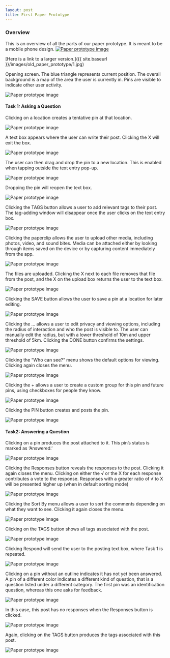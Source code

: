 ```yaml
---
layout: post
title: First Paper Prototype
---
```

### Overview
This is an overview of all the parts of our paper prototype. It is meant to be a mobile phone design.
<a href="{{ site.baseurl }}/images/old_paper_prototype/1.jpg"><img src="{{ site.baseurl }}/images/old_paper_prototype/1.jpg" alt="Paper prototype image"></a>

[Here is a link to a larger version.]({{ site.baseurl }}/images/old_paper_prototype/1.jpg)

Opening screen. The blue triangle represents current position. The overall background is a map of the area the user is currently in. Pins are visible to indicate other user activity.

<img src="{{ site.baseurl }}/images/old_paper_prototype/2.JPG" alt="Paper prototype image">

#### Task 1: Asking a Question
Clicking on a location creates a tentative pin at that location.

<img src="{{ site.baseurl }}/images/old_paper_prototype/3.JPG" alt="Paper prototype image">

A text box appears where the user can write their post. Clicking the X will exit the box.

<img src="{{ site.baseurl }}/images/old_paper_prototype/4.JPG" alt="Paper prototype image">

The user can then drag and drop the pin to a new location. This is enabled when tapping outside the text entry pop-up.

<img src="{{ site.baseurl }}/images/old_paper_prototype/5.JPG" alt="Paper prototype image">

Dropping the pin will reopen the text box.

<img src="{{ site.baseurl }}/images/old_paper_prototype/4.JPG" alt="Paper prototype image">

Clicking the TAGS button allows a user to add relevant tags to their post. The tag-adding window will disappear once the user clicks on the text entry box.

<img src="{{ site.baseurl }}/images/old_paper_prototype/6.JPG" alt="Paper prototype image">

Clicking the paperclip allows the user to upload other media, including photos, video, and sound bites. Media can be attached either by looking through items saved on the device or by capturing content immediately from the app.

<img src="{{ site.baseurl }}/images/old_paper_prototype/7.JPG" alt="Paper prototype image">

The files are uploaded. Clicking the X next to each file removes that file from the post, and the X on the upload box returns the user to the text box.

<img src="{{ site.baseurl }}/images/old_paper_prototype/8.JPG" alt="Paper prototype image">

Clicking the SAVE button allows the user to save a pin at a location for later editing.

<img src="{{ site.baseurl }}/images/old_paper_prototype/9.JPG" alt="Paper prototype image">

Clicking the … allows a user to edit privacy and viewing options, including the radius of interaction and who the post is visible to. The user can manually edit the radius, but with a lower threshold of 10m and upper threshold of 5km. Clicking the DONE button confirms the settings.

<img src="{{ site.baseurl }}/images/old_paper_prototype/10.JPG" alt="Paper prototype image">

Clicking the “Who can see?” menu shows the default options for viewing. Clicking again closes the menu.

<img src="{{ site.baseurl }}/images/old_paper_prototype/11.JPG" alt="Paper prototype image">

Clicking the + allows a user to create a custom group for this pin and future pins, using checkboxes for people they know.

<img src="{{ site.baseurl }}/images/old_paper_prototype/12.JPG" alt="Paper prototype image">

Clicking the PIN button creates and posts the pin.

<img src="{{ site.baseurl }}/images/old_paper_prototype/13.JPG" alt="Paper prototype image">

#### Task2: Answering a Question
Clicking on a pin produces the post attached to it. This pin’s status is marked as ‘Answered.’

<img src="{{ site.baseurl }}/images/old_paper_prototype/14.JPG" alt="Paper prototype image">

Clicking the Responses button reveals the responses to the post. Clicking it again closes the menu. Clicking on either the √ or the X for each response contributes a vote to the response. Responses with a greater ratio of √ to X will be presented higher up (when in default sorting mode)

<img src="{{ site.baseurl }}/images/old_paper_prototype/15.JPG" alt="Paper prototype image">

Clicking the Sort By menu allows a user to sort the comments depending on what they want to see. Clicking it again closes the menu.

<img src="{{ site.baseurl }}/images/old_paper_prototype/16.JPG" alt="Paper prototype image">

Clicking on the TAGS button shows all tags associated with the post.

<img src="{{ site.baseurl }}/images/old_paper_prototype/17.JPG" alt="Paper prototype image">

Clicking Respond will send the user to the posting text box, where Task 1 is repeated.

<img src="{{ site.baseurl }}/images/old_paper_prototype/3.JPG" alt="Paper prototype image">

Clicking on a pin without an outline indicates it has not yet been answered. A pin of a different color indicates a different kind of question, that is a question listed under a different category. The first pin was an identification question, whereas this one asks for feedback.

<img src="{{ site.baseurl }}/images/old_paper_prototype/18.JPG" alt="Paper prototype image">

In this case, this post has no responses when the Responses button is clicked.

<img src="{{ site.baseurl }}/images/old_paper_prototype/19.JPG" alt="Paper prototype image">

Again, clicking on the TAGS button produces the tags associated with this post.

<img src="{{ site.baseurl }}/images/old_paper_prototype/20.JPG" alt="Paper prototype image">
